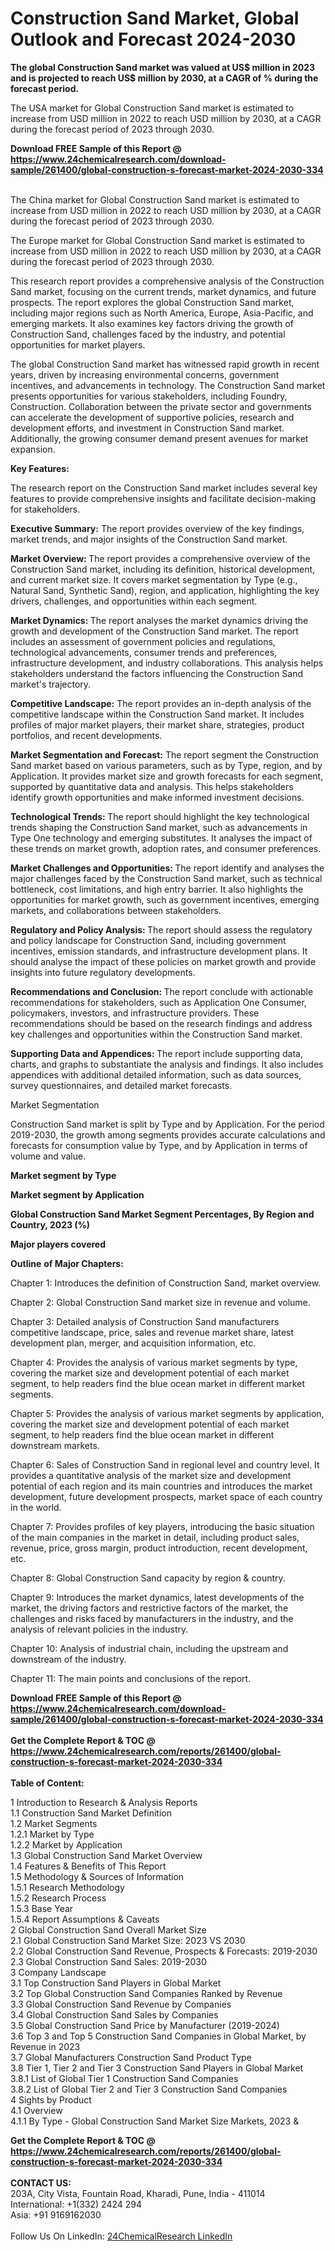 <h1>Construction Sand Market, Global Outlook and Forecast 2024-2030</h1><p><strong>The global Construction Sand market was valued at US$ million in 2023 and is projected to reach US$ million by 2030, at a CAGR of % during the forecast period.</strong></p><p>
</p><p>The USA market for Global Construction Sand market is estimated to increase from USD million in 2022 to reach USD million by 2030, at a CAGR during the forecast period of 2023 through 2030.</p><div><b>Download FREE Sample of this Report @ 
            <a href="https://www.24chemicalresearch.com/download-sample/261400/global-construction-s-forecast-market-2024-2030-334">
            https://www.24chemicalresearch.com/download-sample/261400/global-construction-s-forecast-market-2024-2030-334</a></b></div><br><p>
</p><p>The China market for Global Construction Sand market is estimated to increase from USD million in 2022 to reach USD million by 2030, at a CAGR during the forecast period of 2023 through 2030.</p><p>
</p><p>The Europe market for Global Construction Sand market is estimated to increase from USD million in 2022 to reach USD million by 2030, at a CAGR during the forecast period of 2023 through 2030.</p><p>
</p><p>This research report provides a comprehensive analysis of the Construction Sand market, focusing on the current trends, market dynamics, and future prospects. The report explores the global Construction Sand market, including major regions such as North America, Europe, Asia-Pacific, and emerging markets. It also examines key factors driving the growth of Construction Sand, challenges faced by the industry, and potential opportunities for market players.</p><p>
The global Construction Sand market has witnessed rapid growth in recent years, driven by increasing environmental concerns, government incentives, and advancements in technology. The Construction Sand market presents opportunities for various stakeholders, including Foundry, Construction. Collaboration between the private sector and governments can accelerate the development of supportive policies, research and development efforts, and investment in Construction Sand market. Additionally, the growing consumer demand present avenues for market expansion.</p><p>
<strong>Key Features:</strong></p><p>
The research report on the Construction Sand market includes several key features to provide comprehensive insights and facilitate decision-making for stakeholders.</p><p>
<strong>Executive Summary:</strong> The report provides overview of the key findings, market trends, and major insights of the Construction Sand market.</p><p>
<strong>Market Overview: </strong>The report provides a comprehensive overview of the Construction Sand market, including its definition, historical development, and current market size. It covers market segmentation by Type (e.g., Natural Sand, Synthetic Sand), region, and application, highlighting the key drivers, challenges, and opportunities within each segment.</p><p>
<strong>Market Dynamics: </strong>The report analyses the market dynamics driving the growth and development of the Construction Sand market. The report includes an assessment of government policies and regulations, technological advancements, consumer trends and preferences, infrastructure development, and industry collaborations. This analysis helps stakeholders understand the factors influencing the Construction Sand market's trajectory.</p><p>
<strong>Competitive Landscape:</strong> The report provides an in-depth analysis of the competitive landscape within the Construction Sand market. It includes profiles of major market players, their market share, strategies, product portfolios, and recent developments.</p><p>
<strong>Market Segmentation and Forecast:</strong> The report segment the Construction Sand market based on various parameters, such as by Type, region, and by Application. It provides market size and growth forecasts for each segment, supported by quantitative data and analysis. This helps stakeholders identify growth opportunities and make informed investment decisions.</p><p>
<strong>Technological Trends: </strong>The report should highlight the key technological trends shaping the Construction Sand market, such as advancements in Type One technology and emerging substitutes. It analyses the impact of these trends on market growth, adoption rates, and consumer preferences.</p><p>
<strong>Market Challenges and Opportunities: </strong>The report identify and analyses the major challenges faced by the Construction Sand market, such as technical bottleneck, cost limitations, and high entry barrier. It also highlights the opportunities for market growth, such as government incentives, emerging markets, and collaborations between stakeholders.</p><p>
<strong>Regulatory and Policy Analysis: </strong>The report should assess the regulatory and policy landscape for Construction Sand, including government incentives, emission standards, and infrastructure development plans. It should analyse the impact of these policies on market growth and provide insights into future regulatory developments.</p><p>
<strong>Recommendations and Conclusion: </strong>The report conclude with actionable recommendations for stakeholders, such as Application One Consumer, policymakers, investors, and infrastructure providers. These recommendations should be based on the research findings and address key challenges and opportunities within the Construction Sand market.</p><p>
<strong>Supporting Data and Appendices: </strong>The report include supporting data, charts, and graphs to substantiate the analysis and findings. It also includes appendices with additional detailed information, such as data sources, survey questionnaires, and detailed market forecasts.</p><p>
Market Segmentation</p><p>
Construction Sand market is split by Type and by Application. For the period 2019-2030, the growth among segments provides accurate calculations and forecasts for consumption value by Type, and by Application in terms of volume and value.</p><p>
<strong>Market segment by Type</strong></p><p>
</p><p>
</p><p><strong>Market segment by Application</strong></p><p>
</p><p>
</p><p><strong>Global Construction Sand Market Segment Percentages, By Region and Country, 2023 (%)</strong></p><p>
</p><p>
</p><p></p><p>
</p><p><strong>Major players covered</strong></p><p>
</p><p>
</p><p><strong>Outline</strong> <strong>of Major Chapters:</strong></p><p>
Chapter 1: Introduces the definition of Construction Sand, market overview.</p><p>
Chapter 2: Global Construction Sand market size in revenue and volume.</p><p>
Chapter 3: Detailed analysis of Construction Sand manufacturers competitive landscape, price, sales and revenue market share, latest development plan, merger, and acquisition information, etc.</p><p>
Chapter 4: Provides the analysis of various market segments by type, covering the market size and development potential of each market segment, to help readers find the blue ocean market in different market segments.</p><p>
Chapter 5: Provides the analysis of various market segments by application, covering the market size and development potential of each market segment, to help readers find the blue ocean market in different downstream markets.</p><p>
Chapter 6: Sales of Construction Sand in regional level and country level. It provides a quantitative analysis of the market size and development potential of each region and its main countries and introduces the market development, future development prospects, market space of each country in the world.</p><p>
Chapter 7: Provides profiles of key players, introducing the basic situation of the main companies in the market in detail, including product sales, revenue, price, gross margin, product introduction, recent development, etc.</p><p>
Chapter 8: Global Construction Sand capacity by region &amp; country.</p><p>
Chapter 9: Introduces the market dynamics, latest developments of the market, the driving factors and restrictive factors of the market, the challenges and risks faced by manufacturers in the industry, and the analysis of relevant policies in the industry.</p><p>
Chapter 10: Analysis of industrial chain, including the upstream and downstream of the industry.</p><p>
Chapter 11: The main points and conclusions of the report.</p><div><b>Download FREE Sample of this Report @ 
            <a href="https://www.24chemicalresearch.com/download-sample/261400/global-construction-s-forecast-market-2024-2030-334">
            https://www.24chemicalresearch.com/download-sample/261400/global-construction-s-forecast-market-2024-2030-334</a></b></div><br><div><b>Get the Complete Report & TOC @ 
            <a href="https://www.24chemicalresearch.com/reports/261400/global-construction-s-forecast-market-2024-2030-334">
            https://www.24chemicalresearch.com/reports/261400/global-construction-s-forecast-market-2024-2030-334</a></b></div><br>
            <b>Table of Content:</b><p>1 Introduction to Research & Analysis Reports<br />
    1.1 Construction Sand Market Definition<br />
    1.2 Market Segments<br />
        1.2.1 Market by Type<br />
        1.2.2 Market by Application<br />
    1.3 Global Construction Sand Market Overview<br />
    1.4 Features & Benefits of This Report<br />
    1.5 Methodology & Sources of Information<br />
        1.5.1 Research Methodology<br />
        1.5.2 Research Process<br />
        1.5.3 Base Year<br />
        1.5.4 Report Assumptions & Caveats<br />
2 Global Construction Sand Overall Market Size<br />
    2.1 Global Construction Sand Market Size: 2023 VS 2030<br />
    2.2 Global Construction Sand Revenue, Prospects & Forecasts: 2019-2030<br />
    2.3 Global Construction Sand Sales: 2019-2030<br />
3 Company Landscape<br />
    3.1 Top Construction Sand Players in Global Market<br />
    3.2 Top Global Construction Sand Companies Ranked by Revenue<br />
    3.3 Global Construction Sand Revenue by Companies<br />
    3.4 Global Construction Sand Sales by Companies<br />
    3.5 Global Construction Sand Price by Manufacturer (2019-2024)<br />
    3.6 Top 3 and Top 5 Construction Sand Companies in Global Market, by Revenue in 2023<br />
    3.7 Global Manufacturers Construction Sand Product Type<br />
    3.8 Tier 1, Tier 2 and Tier 3 Construction Sand Players in Global Market<br />
        3.8.1 List of Global Tier 1 Construction Sand Companies<br />
        3.8.2 List of Global Tier 2 and Tier 3 Construction Sand Companies<br />
4 Sights by Product<br />
    4.1 Overview<br />
        4.1.1 By Type - Global Construction Sand Market Size Markets, 2023 &</p><div><b>Get the Complete Report & TOC @ 
            <a href="https://www.24chemicalresearch.com/reports/261400/global-construction-s-forecast-market-2024-2030-334">
            https://www.24chemicalresearch.com/reports/261400/global-construction-s-forecast-market-2024-2030-334</a></b></div><br><b>CONTACT US:</b><br>
            203A, City Vista, Fountain Road, Kharadi, Pune, India - 411014<br>
            International: +1(332) 2424 294<br>
            Asia: +91 9169162030 <br><br>
            Follow Us On LinkedIn: <a href="https://www.linkedin.com/company/24chemicalresearch/">24ChemicalResearch LinkedIn</a>